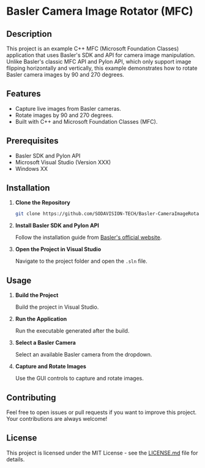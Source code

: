 # Basler Camera Image Rotator (MFC)

## Description

This project is an example C++ MFC (Microsoft Foundation Classes) application that uses Basler's SDK and API for camera image manipulation. Unlike Basler's classic MFC API and Pylon API, which only support image flipping horizontally and vertically, this example demonstrates how to rotate Basler camera images by 90 and 270 degrees.

## Features

- Capture live images from Basler cameras.
- Rotate images by 90 and 270 degrees.
- Built with C++ and Microsoft Foundation Classes (MFC).

## Prerequisites

- Basler SDK and Pylon API
- Microsoft Visual Studio (Version XXX)
- Windows XX

## Installation

1. **Clone the Repository**

    ```bash
    git clone https://github.com/SODAVISION-TECH/Basler-CameraImageRotator-MFC.git
    ```

2. **Install Basler SDK and Pylon API**

    Follow the installation guide from [Basler's official website](https://www.baslerweb.com/).

3. **Open the Project in Visual Studio**

    Navigate to the project folder and open the `.sln` file.

## Usage

1. **Build the Project**

    Build the project in Visual Studio.

2. **Run the Application**

    Run the executable generated after the build.

3. **Select a Basler Camera**

    Select an available Basler camera from the dropdown.

4. **Capture and Rotate Images**

    Use the GUI controls to capture and rotate images.

## Contributing

Feel free to open issues or pull requests if you want to improve this project. Your contributions are always welcome!

## License

This project is licensed under the MIT License - see the [LICENSE.md](LICENSE.md) file for details.

